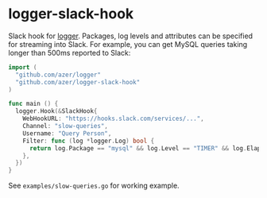 # logger-slack-hook

Slack hook for [logger](https://github.com/azer/logger).
Packages, log levels and attributes can be specified for streaming into Slack.
For example, you can get MySQL queries taking longer than 500ms reported to Slack:

```go
import (
  "github.com/azer/logger"
  "github.com/azer/logger-slack-hook"
)

func main () {
  logger.Hook(&SlackHook{
    WebHookURL: "https://hooks.slack.com/services/...",
    Channel: "slow-queries",
    Username: "Query Person",
    Filter: func (log *logger.Log) bool {
      return log.Package == "mysql" && log.Level == "TIMER" && log.Elapsed >= 500
    },
  })
}
```

See `examples/slow-queries.go` for working example.
